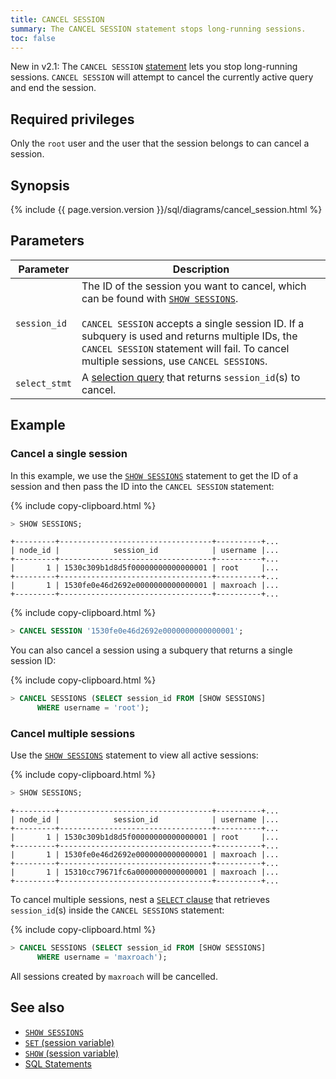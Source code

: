 ```yaml
---
title: CANCEL SESSION
summary: The CANCEL SESSION statement stops long-running sessions.
toc: false
---
```


<span class="version-tag">New in v2.1:</span> The `CANCEL SESSION` [statement](sql-statements.html) lets you stop long-running sessions. `CANCEL SESSION` will attempt to cancel the currently active query and end the session.

<div id="toc"></div>

## Required privileges

Only the `root` user and the user that the session belongs to can cancel a session.

## Synopsis

<section>{% include {{ page.version.version }}/sql/diagrams/cancel_session.html %}</section>

## Parameters

Parameter | Description
----------|------------
`session_id` | The ID of the session you want to cancel, which can be found with [`SHOW SESSIONS`](show-sessions.html).<br><br>`CANCEL SESSION` accepts a single session ID. If a subquery is used and returns multiple IDs, the `CANCEL SESSION` statement will fail. To cancel multiple sessions, use `CANCEL SESSIONS`.
`select_stmt` | A [selection query](selection-queries.html) that returns `session_id`(s) to cancel.

## Example

### Cancel a single session

In this example, we use the [`SHOW SESSIONS`](show-sessions.html) statement to get the ID of a session and then pass the ID into the `CANCEL SESSION` statement:

{% include copy-clipboard.html %}
~~~ sql
> SHOW SESSIONS;
~~~
~~~
+---------+----------------------------------+----------+...
| node_id |            session_id            | username |...
+---------+----------------------------------+----------+...
|       1 | 1530c309b1d8d5f00000000000000001 | root     |...
+---------+----------------------------------+----------+...
|       1 | 1530fe0e46d2692e0000000000000001 | maxroach |...
+---------+----------------------------------+----------+...
~~~

{% include copy-clipboard.html %}
~~~ sql
> CANCEL SESSION '1530fe0e46d2692e0000000000000001';
~~~

You can also cancel a session using a subquery that returns a single session ID:

{% include copy-clipboard.html %}
~~~ sql
> CANCEL SESSIONS (SELECT session_id FROM [SHOW SESSIONS]
      WHERE username = 'root');
~~~

### Cancel multiple sessions

Use the [`SHOW SESSIONS`](show-sessions.html) statement to view all active sessions:

{% include copy-clipboard.html %}
~~~ sql
> SHOW SESSIONS;
~~~
~~~
+---------+----------------------------------+----------+...
| node_id |            session_id            | username |...
+---------+----------------------------------+----------+...
|       1 | 1530c309b1d8d5f00000000000000001 | root     |...
+---------+----------------------------------+----------+...
|       1 | 1530fe0e46d2692e0000000000000001 | maxroach |...
+---------+----------------------------------+----------+...
|       1 | 15310cc79671fc6a0000000000000001 | maxroach |...
+---------+----------------------------------+----------+...
~~~

To cancel multiple sessions, nest a [`SELECT` clause](select-clause.html) that retrieves `session_id`(s) inside the `CANCEL SESSIONS` statement:

{% include copy-clipboard.html %}
~~~ sql
> CANCEL SESSIONS (SELECT session_id FROM [SHOW SESSIONS]
      WHERE username = 'maxroach');
~~~

All sessions created by `maxroach` will be cancelled.

## See also

- [`SHOW SESSIONS`](show-sessions.html)
- [`SET` (session variable)](set-vars.html)
- [`SHOW` (session variable)](show-vars.html)
- [SQL Statements](sql-statements.html)
